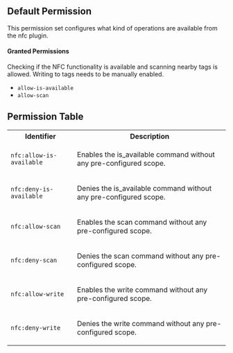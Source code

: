 ## Default Permission

This permission set configures what kind of
operations are available from the nfc plugin.

#### Granted Permissions

Checking if the NFC functionality is available
and scanning nearby tags is allowed.
Writing to tags needs to be manually enabled.



- `allow-is-available`
- `allow-scan`

## Permission Table 

<table>
<tr>
<th>Identifier</th>
<th>Description</th>
</tr>


<tr>
<td>

`nfc:allow-is-available`

</td>
<td>

Enables the is_available command without any pre-configured scope.

</td>
</tr>

<tr>
<td>

`nfc:deny-is-available`

</td>
<td>

Denies the is_available command without any pre-configured scope.

</td>
</tr>

<tr>
<td>

`nfc:allow-scan`

</td>
<td>

Enables the scan command without any pre-configured scope.

</td>
</tr>

<tr>
<td>

`nfc:deny-scan`

</td>
<td>

Denies the scan command without any pre-configured scope.

</td>
</tr>

<tr>
<td>

`nfc:allow-write`

</td>
<td>

Enables the write command without any pre-configured scope.

</td>
</tr>

<tr>
<td>

`nfc:deny-write`

</td>
<td>

Denies the write command without any pre-configured scope.

</td>
</tr>
</table>
